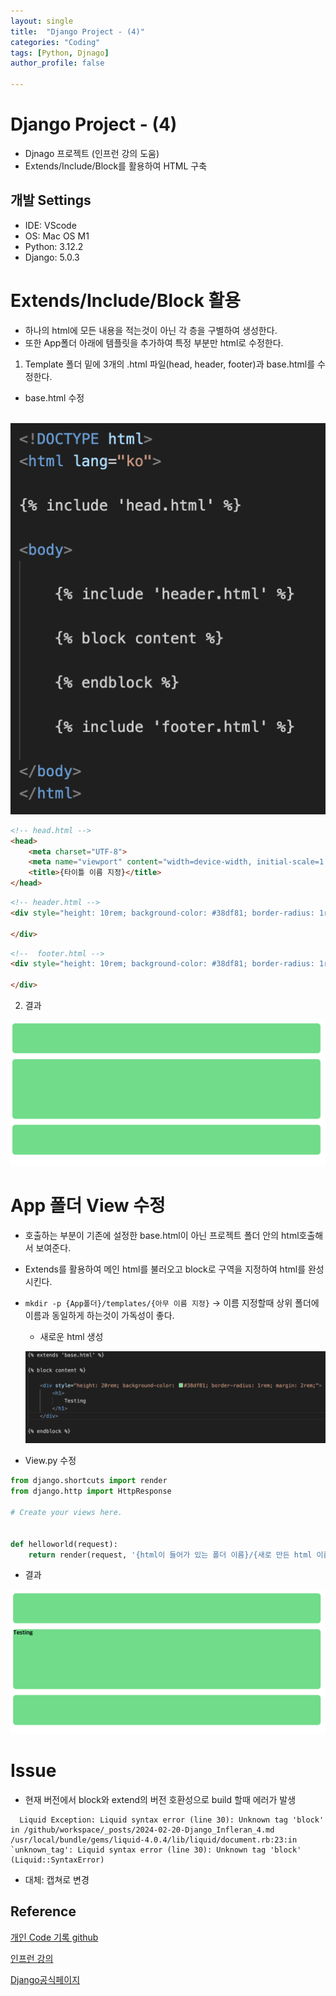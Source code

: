 ```yaml
---
layout: single
title:  "Django Project - (4)"
categories: "Coding"
tags: [Python, Djnago]
author_profile: false

---
```


# Django Project - (4)

- Djnago 프로젝트 (인프런 강의 도움)
- Extends/Include/Block를 활용하여 HTML 구축

## 개발 Settings
- IDE: VScode
- OS: Mac OS M1
- Python: 3.12.2
- Django: 5.0.3

# Extends/Include/Block 활용
   - 하나의 html에 모든 내용을 적는것이 아닌 각 층을 구별하여 생성한다.
   - 또한 App폴더 아래에 템플릿을 추가하여 특정 부분만 html로 수정한다.

   1. Template 폴더 밑에 3개의 .html 파일(head, header, footer)과 base.html를 수정한다.

   - base.html 수정

​	![image-20240320200200358](/images/2024-02-20-Django_Infleran_4/image-20240320200200358.png)

```html
<!-- head.html -->
<head>
    <meta charset="UTF-8">
    <meta name="viewport" content="width=device-width, initial-scale=1.0">
    <title>{타이틀 이름 지정}</title>
</head>
```

```html
<!-- header.html -->
<div style="height: 10rem; background-color: #38df81; border-radius: 1rem; margin: 2rem;">

</div>
```

```html
<!--  footer.html -->
<div style="height: 10rem; background-color: #38df81; border-radius: 1rem; margin: 2rem;">
        
</div>
```

   2. 결과 

![image-20240320193110107](/images/2024-02-20-Django_Infleran_4/image-20240320193110107.png)


# App 폴더 View 수정
   - 호출하는 부분이 기존에 설정한 base.html이 아닌 프로젝트 폴더 안의 html호출해서 보여준다.

   - Extends를 활용하여 메인 html를 불러오고 block로 구역을 지정하여 html를 완성 시킨다.

   - `mkdir -p {App폴더}/templates/{아무 이름 지정}` -> 이름 지정할때 상위 폴더에 이름과 동일하게 하는것이 가독성이 좋다.

     - 새로운 html 생성

     ![image-20240320200247298](/images/2024-02-20-Django_Infleran_4/image-20240320200247298.png)

   - View.py 수정

```python
from django.shortcuts import render
from django.http import HttpResponse

# Create your views here.


def helloworld(request):
    return render(request, '{html이 들어가 있는 폴더 이름}/{새로 만든 html 이름}.html')
```

- 결과

![image-20240320200849169](/images/2024-02-20-Django_Infleran_4/image-20240320200849169.png)

# Issue

- 현재 버전에서 block와 extend의 버전 호환성으로 build 할때 에러가 발생
```
  Liquid Exception: Liquid syntax error (line 30): Unknown tag 'block' in /github/workspace/_posts/2024-02-20-Django_Infleran_4.md
/usr/local/bundle/gems/liquid-4.0.4/lib/liquid/document.rb:23:in `unknown_tag': Liquid syntax error (line 30): Unknown tag 'block' (Liquid::SyntaxError)
```
- 대체: 캡쳐로 변경

## Reference

[개인 Code 기록 github](https://github.com/chusonghyeon/Django_Project)

[인프런 강의](https://www.inflearn.com/course/%EC%9E%A5%EA%B3%A0-%ED%95%80%ED%84%B0%EB%A0%88%EC%8A%A4%ED%8A%B8/dashboard)

[Django공식페이지](https://www.djangoproject.com/)